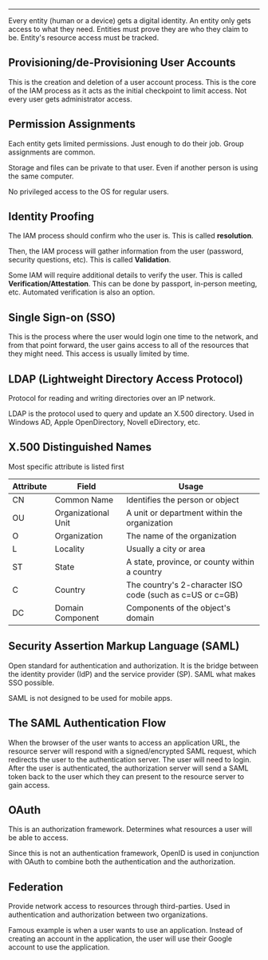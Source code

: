 
---

Every entity (human or a device) gets a digital identity. An entity only gets access to what they need. Entities must prove they are who they claim to be. Entity's resource access must be tracked. 

## Provisioning/de-Provisioning User Accounts

This is the creation and deletion of a user account process. This is the core of the IAM process as it acts as the initial checkpoint to limit access. Not every user gets administrator access.

## Permission Assignments

Each entity gets limited permissions. Just enough to do their job. Group assignments are common. 

Storage and files can be private to that user. Even if another person is using the same computer.

No privileged access to the OS for regular users.

## Identity Proofing

The IAM process should confirm who the user is. This is called **resolution**.

Then, the IAM process will gather information from the user (password, security questions, etc). This is called **Validation**. 

Some IAM will require additional details to verify the user. This is called **Verification/Attestation**. This can be done by passport, in-person meeting, etc. Automated verification is also an option. 

## Single Sign-on (SSO)

This is the process where the user would login one time to the network, and from that point forward, the user gains access to all of the resources that they might need. This access is usually limited by time. 

## LDAP (Lightweight Directory Access Protocol)

Protocol for reading and writing directories over an IP network. 

LDAP is the protocol used to query and update an X.500 directory. Used in Windows AD, Apple OpenDirectory, Novell eDirectory, etc.

## X.500 Distinguished Names

Most specific attribute is listed first

| Attribute | Field               | Usage                                                     |
| --------- | ------------------- | --------------------------------------------------------- |
| CN        | Common Name         | Identifies the person or object                           |
| OU        | Organizational Unit | A unit or department within the organization              |
| O         | Organization        | The name of the organization                              |
| L         | Locality            | Usually a city or area                                    |
| ST        | State               | A state, province, or county within a country             |
| C         | Country             | The country's 2-character ISO code (such as c=US or c=GB) |
| DC        | Domain Component    | Components of the object's domain                         |
 

## Security Assertion Markup Language (SAML)

Open standard for authentication and authorization. It is the bridge between the identity provider (IdP) and the service provider (SP). SAML what makes SSO possible.

SAML is not designed to be used for mobile apps.

## The SAML Authentication Flow

When the browser of the user wants to access an application URL, the resource server will respond with a signed/encrypted SAML request, which redirects the user to the authentication server. The user will need to login. After the user is authenticated, the authorization server will send a SAML token back to the user which they can present to the resource server to gain access. 

## OAuth 

This is an authorization framework. Determines what resources a user will be able to access. 

Since this is not an authentication framework, OpenID is used in conjunction with OAuth to combine both the authentication and the authorization. 

## Federation

Provide network access to resources through third-parties. Used in authentication and authorization between two organizations.

Famous example is when a user wants to use an application. Instead of creating an account in the application, the user will use their Google account to use the application.


